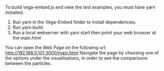 To build vega-embed.js and view the test examples, you must have yarn installed.

1. Run yarn in the Vega-Embed folder to install dependencies.
2. Run yarn build.
3. Run a local webserver with yarn start then point your web browser at the main.html

You can open the Web Page on the following url: http://192.168.0.101:3000/main.html
Navigate the page by choosing one of the options under the visualisations, 
in order to see the comparisons between the particles.

